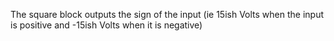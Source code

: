 The square block outputs the sign of the input (ie 15ish Volts when the input is positive and -15ish Volts when it is negative)